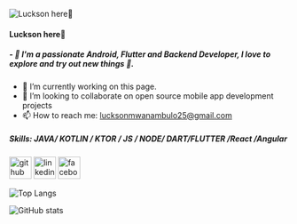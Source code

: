 
![Luckson here🙂](https://raw.githubusercontent.com/sagar-viradiya/sagar-viradiya/master/resources/banner.png)
#### Luckson here🙂

##### - 💬  I'm a passionate Android, Flutter and Backend  Developer, I love to explore and try out new things 🚀. 

- 🔭 I’m currently working on this page. 
- 👯 I’m looking to collaborate on open source mobile app development  projects  
- 📫 How to reach me: lucksonmwanambulo25@gmail.com 

##### Skills: JAVA/ KOTLIN / KTOR / JS / NODE/ DART/FLUTTER /React /Angular


[<img src='https://cdn.jsdelivr.net/npm/simple-icons@3.0.1/icons/github.svg' alt='github' height='40'>](https://github.com/S4INT25)  [<img src='https://cdn.jsdelivr.net/npm/simple-icons@3.0.1/icons/linkedin.svg' alt='linkedin' height='40'>](https://www.linkedin.com/in/luckson-mwanambulo-9a9185205/)  [<img src='https://cdn.jsdelivr.net/npm/simple-icons@3.0.1/icons/facebook.svg' alt='facebook' height='40'>](https://www.facebook.com/https://www.facebook.com/younggesz.luckson/)  

![Top Langs](https://github-readme-stats.vercel.app/api/top-langs/?username=S4INT25&layout=compact)

![GitHub stats](https://github-readme-stats.vercel.app/api?username=S4INT25&show_icons=true)  

